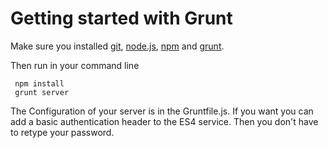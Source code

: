 # Getting started with Grunt

Make sure you installed [git](http://git-scm.com/), [node.js](http://nodejs.org/), [npm](https://www.npmjs.org/) and [grunt](http://gruntjs.com/).

Then run in your command line

```shell
 npm install
 grunt server
```

The Configuration of your server is in the Gruntfile.js.
If you want you can add a basic authentication header to the ES4 service. Then you don't have to retype your password.